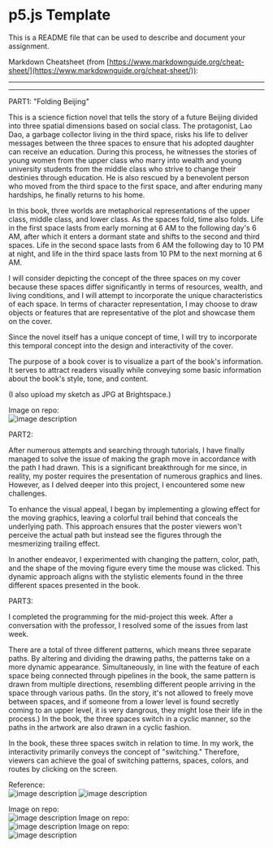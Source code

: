 # p5.js Template

This is a README file that can be used to describe and document your assignment.

Markdown Cheatsheet (from [https://www.markdownguide.org/cheat-sheet/](https://www.markdownguide.org/cheat-sheet/)):

---
---



PART1:
"Folding Beijing"

This is a science fiction novel that tells the story of a future Beijing divided into three spatial dimensions based on social class. The protagonist, Lao Dao, a garbage collector living in the third space, risks his life to deliver messages between the three spaces to ensure that his adopted daughter can receive an education. During this process, he witnesses the stories of young women from the upper class who marry into wealth and young university students from the middle class who strive to change their destinies through education. He is also rescued by a benevolent person who moved from the third space to the first space, and after enduring many hardships, he finally returns to his home.

In this book, three worlds are metaphorical representations of the upper class, middle class, and lower class. As the spaces fold, time also folds. Life in the first space lasts from early morning at 6 AM to the following day's 6 AM, after which it enters a dormant state and shifts to the second and third spaces. Life in the second space lasts from 6 AM the following day to 10 PM at night, and life in the third space lasts from 10 PM to the next morning at 6 AM.

I will consider depicting the concept of the three spaces on my cover because these spaces differ significantly in terms of resources, wealth, and living conditions, and I will attempt to incorporate the unique characteristics of each space. In terms of character representation, I may choose to draw objects or features that are representative of the plot and showcase them on the cover.

Since the novel itself has a unique concept of time, I will try to incorporate this temporal concept into the design and interactivity of the cover.

The purpose of a book cover is to visualize a part of the book's information. It serves to attract readers visually while conveying some basic information about the book's style, tone, and content.


(I also upload my sketch as JPG at Brightspace.)

Image on repo:  
![image description](./sketch.jpg)





PART2:

After numerous attempts and searching through tutorials, I have finally managed to solve the issue of making the graph move in accordance with the path I had drawn. This is a significant breakthrough for me since, in reality, my poster requires the presentation of numerous graphics and lines. However, as I delved deeper into this project, I encountered some new challenges.

To enhance the visual appeal, I began by implementing a glowing effect for the moving graphics, leaving a colorful trail behind that conceals the underlying path. This approach ensures that the poster viewers won't perceive the actual path but instead see the figures through the mesmerizing trailing effect.

In another endeavor, I experimented with changing the pattern, color, path, and the shape of the moving figure every time the mouse was clicked. This dynamic approach aligns with the stylistic elements found in the three different spaces presented in the book.







PART3:

I completed the programming for the mid-project this week. After a conversation with the professor, I resolved some of the issues from last week.

There are a total of three different patterns, which means three separate paths. By altering and dividing the drawing paths, the patterns take on a more dynamic appearance. Simultaneously, in line with the feature of each space being connected through pipelines in the book, the same pattern is drawn from multiple directions, resembling different people arriving in the space through various paths. (In the story, it's not allowed to freely move between spaces, and if someone from a lower level is found secretly coming to an upper level, it is very dangrous, they might lose their life in the process.) In the book, the three spaces switch in a cyclic manner, so the paths in the artwork are also drawn in a cyclic fashion.

In the book, these three spaces switch in relation to time. In my work, the interactivity primarily conveys the concept of "switching." Therefore, viewers can achieve the goal of switching patterns, spaces, colors, and routes by clicking on the screen.

Reference:  
![image description](./2.jpg)
![image description](./m.jpg)


Image on repo:  
![image description](./a.png)
Image on repo:  
![image description](./b.png)
Image on repo:  
![image description](./c.png)




